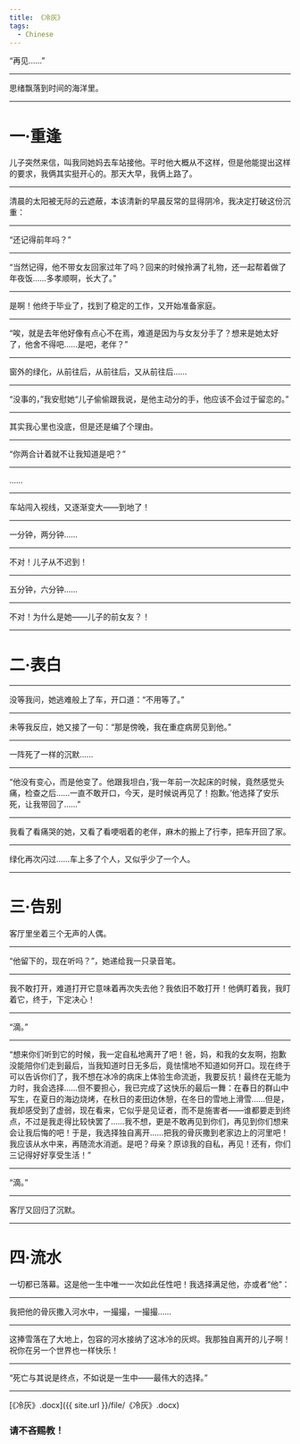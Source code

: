 ```yaml
---
title: 《冷灰》
tags:
  - Chinese
---
```


“再见……”

---

思绪飘落到时间的海洋里。

---

# 一·重逢
儿子突然来信，叫我同她妈去车站接他。平时他大概从不这样，但是他能提出这样的要求，我俩其实挺开心的。那天大早，我俩上路了。

---

清晨的太阳被无际的云遮蔽，本该清新的早晨反常的显得阴冷，我决定打破这份沉重：

---

“还记得前年吗？”

---

“当然记得，他不带女友回家过年了吗？回来的时候拎满了礼物，还一起帮着做了年夜饭……多孝顺啊，长大了。”

---

是啊！他终于毕业了，找到了稳定的工作，又开始准备家庭。

---

“唉，就是去年他好像有点心不在焉，难道是因为与女友分手了？想来是她太好了，他舍不得吧……是吧，老伴？”

---

窗外的绿化，从前往后，从前往后，又从前往后……

---

“没事的，”我安慰她“儿子偷偷跟我说，是他主动分的手，他应该不会过于留恋的。”

---

其实我心里也没底，但是还是编了个理由。

---

“你两合计着就不让我知道是吧？”

---

……

---

车站闯入视线，又逐渐变大——到地了！

---

一分钟，两分钟……

---

不对！儿子从不迟到！

---

五分钟，六分钟……

---

不对！为什么是她——儿子的前女友？！

---

# 二·表白

---

没等我问，她逃难般上了车，开口道：“不用等了。”

---

未等我反应，她又接了一句：“那是傍晚，我在重症病房见到他。”

---

一阵死了一样的沉默……

---

“他没有变心，而是他变了。他跟我坦白，’我一年前一次起床的时候，竟然感觉头痛，检查之后……一直不敢开口，今天，是时候说再见了！抱歉。’他选择了安乐死，让我带回了……”

---

我看了看痛哭的她，又看了看哽咽着的老伴，麻木的搬上了行李，把车开回了家。

---

绿化再次闪过……车上多了个人，又似乎少了一个人。

---

# 三·告别
客厅里坐着三个无声的人偶。

---

“他留下的，现在听吗？”，她递给我一只录音笔。

---

我不敢打开，难道打开它意味着再次失去他？我依旧不敢打开！他俩盯着我，我盯着它，终于，下定决心！

---

“滴。”

---

“想来你们听到它的时候，我一定自私地离开了吧！爸，妈，和我的女友啊，抱歉没能陪你们走到最后，当我知道时日无多后，竟怯懦地不知道如何开口。现在终于可以告诉你们了，我不想在冰冷的病床上体验生命流逝，我要反抗！最终在无能为力时，我会选择……但不要担心，我已完成了这快乐的最后一舞：在春日的群山中写生，在夏日的海边烧烤，在秋日的麦田边休憩，在冬日的雪地上滑雪……但是，我却感受到了虚弱，现在看来，它似乎是见证者，而不是施害者——谁都要走到终点，不过是我走得比较快罢了……我不想，更是不敢再见到你们，再见到你们想来会让我后悔的吧！于是，我选择独自离开……把我的骨灰撒到老家边上的河里吧！我应该从水中来，再随流水消逝。是吧？母亲？原谅我的自私，再见！还有，你们三记得好好享受生活！”

---

“滴。”

---

客厅又回归了沉默。

---

# 四·流水
一切都已落幕。这是他一生中唯一一次如此任性吧！我选择满足他，亦或者“他”：

---

我把他的骨灰撒入河水中，一撮撮，一撮撮……

---

这捧雪落在了大地上，包容的河水接纳了这冰冷的灰烬。我那独自离开的儿子啊！祝你在另一个世界也一样快乐！

---

“死亡与其说是终点，不如说是一生中——最伟大的选择。”

---

[《冷灰》.docx]({{ site.url }}/file/《冷灰》.docx)

### 请不吝赐教！